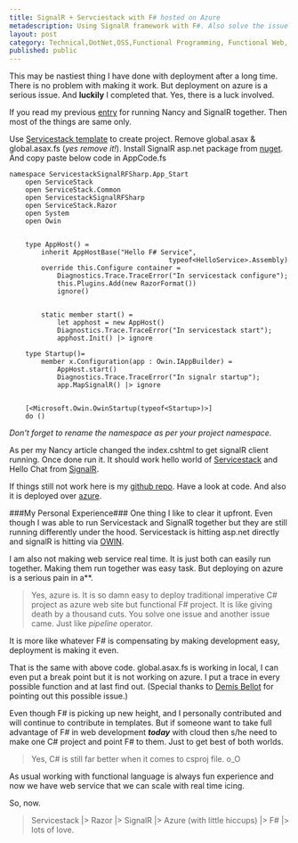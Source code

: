 ```yaml
---
title: SignalR + Servciestack with F# hosted on Azure
metadescription: Using SignalR framework with F#. Also solve the issue of Dynamic with F#. That is running along side with web service framework Servicestack. 
layout: post
category: Technical,DotNet,OSS,Functional Programming, Functional Web, Web
published: public
---
```


This may be nastiest thing I have done with deployment after a long time. There is no problem with making it work. But deployment on azure is a serious issue. And **luckily** I completed that. Yes, there is a luck involved.  

<!--excerpt-->

If you read my previous [entry](/2014/03/signalr-nancy-azure-with-fsharp/) for running Nancy and SignalR together. Then most of the things are same only.

Use [Servicestack template](http://visualstudiogallery.msdn.microsoft.com/278caff1-917a-4ac1-a552-e5a2ce0f6e1f) to create project. Remove global.asax & global.asax.fs (*yes remove it!*). Install SignalR asp.net package from [nuget](www.nuget.org/packages/Microsoft.AspNet.SignalR/). And copy paste below code in AppCode.fs

	namespace ServicestackSignalRFSharp.App_Start
	    open ServiceStack
	    open ServiceStack.Common
	    open ServicestackSignalRFSharp
	    open ServiceStack.Razor
	    open System
	    open Owin
	
	
	    type AppHost() = 
	        inherit AppHostBase("Hello F# Service", 
	                                        typeof<HelloService>.Assembly)
	        override this.Configure container =
	            Diagnostics.Trace.TraceError("In servicestack configure");
	            this.Plugins.Add(new RazorFormat())
	            ignore()
	
	       
	        static member start() = 
	            let apphost = new AppHost()
	            Diagnostics.Trace.TraceError("In servicestack start");
	            apphost.Init() |> ignore
	
	    type Startup()=
	        member x.Configuration(app : Owin.IAppBuilder) = 
	            AppHost.start()
	            Diagnostics.Trace.TraceError("In signalr startup");
	            app.MapSignalR() |> ignore        
	
	
	    [<Microsoft.Owin.OwinStartup(typeof<Startup>)>]
	    do ()


*Don't forget to rename the namespace as per your project namespace.*

As per my Nancy article changed the index.cshtml to get signalR client running. Once done run it. It should work hello world of [Servicestack](http://servicestack.net) and Hello Chat from [SignalR](http://signalr.net). 

If things still not work here is my [github repo](https://github.com/kunjee17/ServicestackSignalRFSharp/). Have a look at code. And also it is deployed over [azure](http://servicestacksignalrfsharp.azurewebsites.net/).

###My Personal Experience###
One thing I like to clear it upfront. Even though I was able to run Servicestack and SignalR together but they are still running differently under the hood. Servicestack is hitting asp.net directly and signalR is hitting via [OWIN](http://owin.org/). 

I am also not making web service real time. It is just both can easily run together. Making them run together was easy task. But deploying on azure is a serious pain in a**. 

> Yes, azure is. It is so damn easy to deploy traditional imperative C# project as azure web site but functional F# project. It is like giving death by a thousand cuts. You solve one issue and another issue came. Just like *pipeline* operator. 

It is more like whatever F# is compensating by making development easy, deployment is making it even. 

That is the same with above code. global.asax.fs is working in local, I can even put a break point but it is not working on azure. I put a trace in every possible function and at last find out. (Special thanks to [Demis Bellot](https://twitter.com/demisbellot) for pointing out this possible issue.) 

Even though F# is picking up new height, and I personally contributed and will continue to contribute in templates. But if someone want to take full advantage of F# in web development ***today*** with cloud then s/he need to make one C# project and point F# to them. Just to get best of both worlds. 

> Yes, C# is still far better when it comes to csproj file. o_O

As usual working with functional language is always fun experience and now we have web service that we can scale with real time icing.

So, now. 

> Servicestack |> Razor |> SignalR |> Azure (with little hiccups) |> F# |> lots of love.